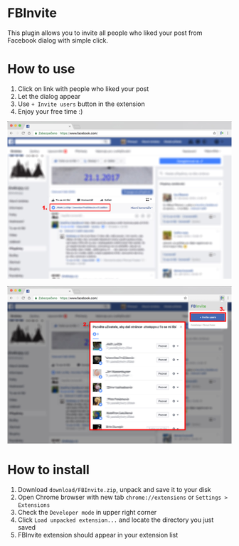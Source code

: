 # FBInvite
This plugin allows you to invite all people who liked your post from Facebook dialog with simple click.

# How to use
1. Click on link with people who liked your post
2. Let the dialog appear 
3. Use `+ Invite users` button in the extension
4. Enjoy your free time :)

![Screenshot](doc/step-1.jpg)

![Screenshot](doc/step-2.jpg)

# How to install
1. Download `download/FBInvite.zip`, unpack and save it to your disk
2. Open Chrome browser with new tab `chrome://extensions` or `Settings > Extensions`
3. Check the `Developer mode` in upper right corner
4. Click `Load unpacked extension...` and locate the directory you just saved
5. FBInvite extension should appear in your extension list